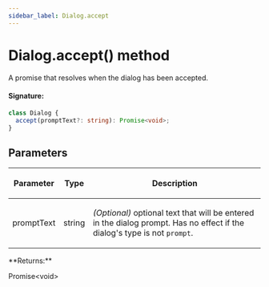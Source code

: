 ```yaml
---
sidebar_label: Dialog.accept
---
```


# Dialog.accept() method

A promise that resolves when the dialog has been accepted.

#### Signature:

```typescript
class Dialog {
  accept(promptText?: string): Promise<void>;
}
```

## Parameters

<table><thead><tr><th>

Parameter

</th><th>

Type

</th><th>

Description

</th></tr></thead>
<tbody><tr><td>

promptText

</td><td>

string

</td><td>

_(Optional)_ optional text that will be entered in the dialog prompt. Has no effect if the dialog's type is not `prompt`.

</td></tr>
</tbody></table>
**Returns:**

Promise&lt;void&gt;
